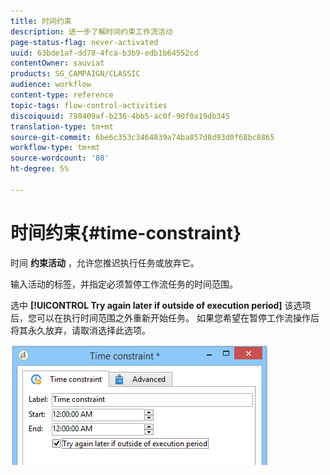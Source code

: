 ```yaml
---
title: 时间约束
description: 进一步了解时间约束工作流活动
page-status-flag: never-activated
uuid: 63bde1af-dd78-4fca-b3b9-edb1b64552cd
contentOwner: sauviat
products: SG_CAMPAIGN/CLASSIC
audience: workflow
content-type: reference
topic-tags: flow-control-activities
discoiquuid: 798409af-b236-4bb5-ac0f-90f0a19db345
translation-type: tm+mt
source-git-commit: 6be6c353c3464839a74ba857d8d93d0f68bc8865
workflow-type: tm+mt
source-wordcount: '80'
ht-degree: 5%

---
```



# 时间约束{#time-constraint}

时间 **约束活动** ，允许您推迟执行任务或放弃它。

输入活动的标签，并指定必须暂停工作流任务的时间范围。

选中 **[!UICONTROL Try again later if outside of execution period]** 该选项后，您可以在执行时间范围之外重新开始任务。 如果您希望在暂停工作流操作后将其永久放弃，请取消选择此选项。

![](assets/s_user_scheduled_wait.png)


